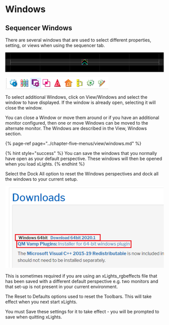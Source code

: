 # Windows

## Sequencer Windows

There are several windows that are used to select different properties, setting, or views when using the sequencer tab.

![](../../.gitbook/assets/image%20%28789%29.png)

![](../../.gitbook/assets/image-780.png)

To select additional Windows, click on View/Windows and select the window to have displayed. If the window is already open, selecting it will close the window.

You can close a Window or move them around or if you have an additional monitor configured, then one or move Windows can be moved to the alternate monitor. The Windows are described in the View, Windows section.

{% page-ref page="../chapter-five-menus/view/windows.md" %}

{% hint style="success" %}
You can save the windows that you normally have open as your default perspective. These windows will then be opened when you load xLights.
{% endhint %}

Select the Dock All option to reset the Windows perspectives and dock all the windows to your current setup.

![](../../.gitbook/assets/image%20%28715%29.png)

This is sometimes required if you are using an xLights\_rgbeffects file that has been saved with a different default perspective e.g. two monitors and that set-up is not present in your current environment.

The Reset to Defaults options used to reset the Toolbars. This will take effect when you next start xLights.

You must Save these settings for it to take effect - you will be prompted to save when quitting xLights.

